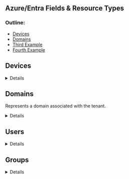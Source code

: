 ## Azure/Entra Fields & Resource Types

### Outline:
   * [Devices](#Devices)
   * [Domains](#Domains)
   * [Third Example](#third-example)
   * [Fourth Example](#fourth-examplehttpwwwfourthexamplecom)

## Devices
<details>

#### Properties
| **Property**                      | **Type**                         | **Description**                                                                                                                                                                                                                                                                                                                                                                                                                                                 |
| --------------------------------- | -------------------------------- | --------------------------------------------------------------------------------------------------------------------------------------------------------------------------------------------------------------------------------------------------------------------------------------------------------------------------------------------------------------------------------------------------------------------------------------------------------------- |
| **accountEnabled**                | Boolean                          | true if the account is enabled; otherwise, false. Required. Default is true.  Supports $filter (eq, ne, not, in). Only callers with at least the Cloud Device Administrator role can set this property.                                                                                                                                                                                                                                                         |
| **alternativeSecurityIds**        | alternativeSecurityId collection | For internal use only. Not nullable. Supports $filter (eq, not, ge, le).                                                                                                                                                                                                                                                                                                                                                                                        |
| **approximateLastSignInDateTime** | DateTimeOffset                   | The timestamp type represents date and time information using ISO 8601 format and is always in UTC time. For example, midnight UTC on Jan 1, 2014 is 2014-01-01T00:00:00Z. Read-only. Supports$filter (eq, ne, not, ge, le, and eq on null values) and $orderby.                                                                                                                                                                                                |
| **complianceExpirationDateTime**  | DateTimeOffset                   | The timestamp when the device is no longer deemed compliant. The timestamp type represents date and time information using ISO 8601 format and is always in UTC time. For example, midnight UTC on Jan 1, 2014 is 2014-01-01T00:00:00Z. Read-only.                                                                                                                                                                                                              |
| **deviceCategory**                | String                           | User-defined property set by Intune to automatically add devices to groups and simplify managing devices.                                                                                                                                                                                                                                                                                                                                                       |
| **deviceId**                      | String                           | Unique identifier set by Azure Device Registration Service at the time of registration. This alternate key can be used to reference the device object. Supports $filter (eq, ne, not, startsWith).                                                                                                                                                                                                                                                              |
| **deviceMetadata**                | String                           | For internal use only. Set to null.                                                                                                                                                                                                                                                                                                                                                                                                                             |
| **deviceOwnership**               | String                           | Ownership of the device. Intune sets this property. Possible values are: unknown, company, personal.                                                                                                                                                                                                                                                                                                                                                            |
| **deviceVersion**                 | Int32                            | For internal use only.                                                                                                                                                                                                                                                                                                                                                                                                                                          |
| **displayName**                   | String                           | The display name for the device. Maximum length is 256 characters. Required. Supports$filter (eq, ne, not, ge, le, in, startsWith, and eq on null values), $search, and $orderby.                                                                                                                                                                                                                                                                               |
| **enrollmentProfileName**         | String                           | Enrollment profile applied to the device. For example, Apple Device Enrollment Profile, Device enrollment - Corporate device identifiers, or Windows Autopilot profile name. This property is set by Intune.                                                                                                                                                                                                                                                    |
| **enrollmentType**                | String                           | Enrollment type of the device. Intune sets this property. Possible values are: unknown, userEnrollment, deviceEnrollmentManager, appleBulkWithUser, appleBulkWithoutUser, windowsAzureADJoin, windowsBulkUserless, windowsAutoEnrollment, windowsBulkAzureDomainJoin, windowsCoManagement, windowsAzureADJoinUsingDeviceAuth,appleUserEnrollment, appleUserEnrollmentWithServiceAccount. NOTE: This property might return other values apart from those listed. |
| **extensionAttributes**           | onPremisesExtensionAttributes    | Contains extension attributes 1-15 for the device. The individual extension attributes aren't selectable. These properties are mastered in the cloud and can be set during creation or update of a device object in Microsoft Entra ID. Supports $filter (eq, not, startsWith, and eq on null values).                                                                                                                                                          |
| **id**                            | String                           | The unique identifier for the device. Inherited from directoryObject. Key, Not nullable. Read-only. Supports $filter (eq, ne, not, in).                                                                                                                                                                                                                                                                                                                         |
| **isCompliant**                   | Boolean                          | true if the device complies with Mobile Device Management (MDM) policies; otherwise, false. Read-only. This can only be updated by Intune for any device OS type or by an approved MDM app for Windows OS devices. Supports $filter (eq, ne, not).                                                                                                                                                                                                              |
| **isManaged**                     | Boolean                          | true if the device is managed by a Mobile Device Management (MDM) app; otherwise, false. This can only be updated by Intune for any device OS type or by an approved MDM app for Windows OS devices. Supports $filter (eq, ne, not).                                                                                                                                                                                                                            |
| **isManagementRestricted**        | Boolean                          | Indicates whether the device is a member of a restricted management administrative unit. If not set, the default value is null and the default behavior is false. Read-only.  To manage a device that's a member of a restricted management administrative unit, the administrator or calling app must be assigned a Microsoft Entra role at the scope of the restricted management administrative unit. Returned only on $select.                              |
| **isRooted**                      | Boolean                          | true if the device is rooted or jail-broken. This property can only be updated by Intune.                                                                                                                                                                                                                                                                                                                                                                       |
| **managementType**                | String                           | The management channel of the device. This property is set by Intune. Possible values are: eas, mdm, easMdm, intuneClient, easIntuneClient, configurationManagerClient, configurationManagerClientMdm, configurationManagerClientMdmEas, unknown, jamf, googleCloudDevicePolicyController.                                                                                                                                                                      |
| **manufacturer**                  | String                           | Manufacturer of the device. Read-only.                                                                                                                                                                                                                                                                                                                                                                                                                          |
| **mdmAppId**                      | String                           | Application identifier used to register device into MDM. Read-only. Supports $filter (eq, ne, not, startsWith).                                                                                                                                                                                                                                                                                                                                                 |
| **model**                         | String                           | Model of the device. Read-only.                                                                                                                                                                                                                                                                                                                                                                                                                                 |
| **onPremisesLastSyncDateTime**    | DateTimeOffset                   | The last time at which the object was synced with the on-premises directory. The Timestamp type represents date and time information using ISO 8601 format and is always in UTC time. For example, midnight UTC on Jan 1, 2014 is 2014-01-01T00:00:00Z Read-only. Supports $filter (eq, ne, not, ge, le, in).                                                                                                                                                   |
| **onPremisesSecurityIdentifier**  | String                           | The on-premises security identifier (SID) for the user who was synchronized from on-premises to the cloud. Read-only. Returned only on$select. Supports $filter (eq).                                                                                                                                                                                                                                                                                           |
| **onPremisesSyncEnabled**         | Boolean                          | true if this object is synced from an on-premises directory; false if this object was originally synced from an on-premises directory but is no longer synced; null if this object has never been synced from an on-premises directory (default). Read-only. Supports $filter (eq, ne, not, in, and eq on null values).                                                                                                                                         |
| **operatingSystem**               | String                           | The type of operating system on the device. Required. Supports $filter (eq, ne, not, ge, le, startsWith, and eq on null values).                                                                                                                                                                                                                                                                                                                                |
| **operatingSystemVersion**        | String                           | The version of the operating system on the device. Required. Supports $filter (eq, ne, not, ge, le, startsWith, and eq on null values).                                                                                                                                                                                                                                                                                                                         |
| **physicalIds**                   | String collection                | For internal use only. Not nullable. Supports$filter (eq, not, ge, le, startsWith,/$count eq 0, /$count ne 0).                                                                                                                                                                                                                                                                                                                                                  |
| **profileType**                   | deviceProfileType                | The profile type of the device. Possible values: RegisteredDevice (default), SecureVM, Printer, Shared, IoT.                                                                                                                                                                                                                                                                                                                                                    |
| **registrationDateTime**          | DateTimeOffset                   | Date and time of when the device was registered. The timestamp type represents date and time information using ISO 8601 format and is always in UTC time. For example, midnight UTC on Jan 1, 2014 is 2014-01-01T00:00:00Z. Read-only.                                                                                                                                                                                                                          |
| **systemLabels**                  | String collection                | List of labels applied to the device by the system. Supports$filter (/$count eq 0, /$count ne 0).                                                                                                                                                                                                                                                                                                                                                               |
| **trustType**                     | String                           | Type of trust for the joined device. Read-only. Possible values:  Workplace (indicates bring your own personal devices), AzureAd (Cloud-only joined devices), ServerAd (on-premises domain joined devices joined to Microsoft Entra ID). For more information, see Introduction to device management in Microsoft Entra ID. Supports $filter (eq, ne, not, in).                                                                                                 |

#### Relationships

| Relationship       | Type                       | Description                                                                                                                                                                                                                                 |
| ------------------ | -------------------------- | ------------------------------------------------------------------------------------------------------------------------------------------------------------------------------------------------------------------------------------------- |
| extensions         | extension collection       | The collection of open extensions defined for the device. Read-only. Nullable.                                                                                                                                                              |
| memberOf           | directoryObject collection | Groups and administrative units that this device is a member of. Read-only. Nullable. Supports $expand.                                                                                                                                     |
| registeredOwners   | directoryObject collection | The user that cloud joined the device or registered their personal device. The registered owner is set at the time of registration. Read-only. Nullable. Supports $expand.                                                                  |
| registeredUsers    | directoryObject collection | Collection of registered users of the device. For cloud joined devices and registered personal devices, registered users are set to the same value as registered owners at the time of registration. Read-only. Nullable. Supports $expand. |
| transitiveMemberOf | directoryObject collection | Groups and administrative units that the device is a member of. This operation is transitive. Supports $expand.                                                                                                                             |

#### API Response Schema

```json
{
  "accountEnabled": "Boolean",
  "alternativeSecurityIds": [{"@odata.type": "microsoft.graph.alternativeSecurityId"}],
  "approximateLastSignInDateTime": "String (timestamp)",
  "complianceExpirationDateTime": "String (timestamp)",
  "deviceCategory": "String",
  "deviceId": "String",
  "deviceMetadata": "String",
  "deviceOwnership": "String",
  "deviceVersion": "Int32",
  "displayName": "String",
  "enrollmentProfileName": "String",
  "enrollmentType": "String",
  "extensionAttributes": {"@odata.type": "microsoft.graph.onPremisesExtensionAttributes"},
  "id": "String (identifier)",
  "isCompliant": "Boolean",
  "isManaged": "Boolean",
  "isManagementRestricted": "Boolean",
  "isRooted": "Boolean",
  "managementType": "String",
  "manufacturer": "String",
  "mdmAppId": "String",
  "model": "String",
  "onPremisesLastSyncDateTime": "String (timestamp)",
  "onPremisesSecurityIdentifier": "String",
  "onPremisesSyncEnabled": "Boolean",
  "operatingSystem": "String",
  "operatingSystemVersion": "String",
  "physicalIds": ["String"],
  "profileType": "String",
  "registrationDateTime": "String (timestamp)",
  "systemLabels": ["String"],
  "trustType": "String"
}
```

#### Sources:
    - https://learn.microsoft.com/vi-vn/graph/api/resources/device?view=graph-rest-1.0

</details>

## Domains

Represents a domain associated with the tenant.
<details>

#### Properties

| Property                         | Type              | Description                                                                                                                                                                                                                                                                                                                                                                                                                                                                                                                     |
|----------------------------------|-------------------|---------------------------------------------------------------------------------------------------------------------------------------------------------------------------------------------------------------------------------------------------------------------------------------------------------------------------------------------------------------------------------------------------------------------------------------------------------------------------------------------------------------------------------|
| Authentic Type                   | String            | Indicates the configured authentication type for the domain. The value is either  Managedor Federated.  Managedindicates a cloud managed domain where Microsoft Entra ID performs user authentication.  FederatedAuthenticity is federated with an identity provider such as the tenant's on-premises Active Directory Department via Active Directory Federation Services. Not nullable.  To update this property in delegated scenarios, the caller app must be assigned the Directory.AccessAsuser.All delegated permission. |
| availabilityStatus               | String            | This property is always  nullExcept when the verification action is used. When the verification action is used, a domain entity is returned in the response. The availabilityStatus property of the domain entity in the response is either  AvailableImmediatelyor EmailVerifiedDomainTakeoverScheduled.                                                                                                                                                                                                                       |
| id                               | String            | The full qualified name of the domain. Key, immutable, not nullable, unique.                                                                                                                                                                                                                                                                                                                                                                                                                                                    |
| isAdminManaged                   | Boolean           | The value of the property is  falseif the DNS record management of the domain is delegated to Microsoft 365. Otherwise, the value is true. Not nullable                                                                                                                                                                                                                                                                                                                                                                         |
| Isdefault                        | Boolean           |  trueIf this is the default domain that is used for user creation. There's only one default domain per company. Not nullable.                                                                                                                                                                                                                                                                                                                                                                                                   |
| IsInitial                        | Boolean           |  trueif this is the initial domain created by Microsoft Online Services (contoso.com). There's only one initial domain per company. Not nullable                                                                                                                                                                                                                                                                                                                                                                                |
| IsRoot                           | Boolean           |  trueIf the domain is a verified root domain. Otherwise,  falseif the domain is a subdomain or unverified. Not nullable.                                                                                                                                                                                                                                                                                                                                                                                                        |
| IsVerified                       | Boolean           |  trueIf the domain completed domain ownership verification. Not nullable.                                                                                                                                                                                                                                                                                                                                                                                                                                                       |
| passwordNotificationWindowInDays | Int32             | Specify the number of days before a user receives notification that their passwords expires. If the property is not set, a default value of 14 days is used.                                                                                                                                                                                                                                                                                                                                                                    |
| passwordValidityPeridedDays      | Int32             | Specifies the length of time that a password is valid before it must be changed. If the property isn't set, a default value of 90 days is used.                                                                                                                                                                                                                                                                                                                                                                                 |
| State                            | DomainState       | Status of asynchronous operations scheduled for the domain.                                                                                                                                                                                                                                                                                                                                                                                                                                                                     |
| SupportServices                  | String collection | The capabilities assigned to the domain. Can include 0,  1or more of the following values: Email, Sharepoint, EmailInternalRelayOnly, OfficeCommunicationsOnline, SharePointDefaultDomain, FullRedelegation, SharePointPublic, OrgIdAuthentication, Yammer, Intune. The values that you can add or remove using the API include: Email, OfficeCommunicationsOnline, Yammer. Not nullable.                                                                                                                                       |

#### Relationships

| Property                         | Type              | Description                                                                                                                                                                                                                                                                                                                                                                                                                                                                                                                     |
|----------------------------------|-------------------|---------------------------------------------------------------------------------------------------------------------------------------------------------------------------------------------------------------------------------------------------------------------------------------------------------------------------------------------------------------------------------------------------------------------------------------------------------------------------------------------------------------------------------|
| Authentic Type                   | String            | Indicates the configured authentication type for the domain. The value is either  Managedor Federated.  Managedindicates a cloud managed domain where Microsoft Entra ID performs user authentication.  FederatedAuthenticity is federated with an identity provider such as the tenant's on-premises Active Directory Department via Active Directory Federation Services. Not nullable.  To update this property in delegated scenarios, the caller app must be assigned the Directory.AccessAsuser.All delegated permission. |
| availabilityStatus               | String            | This property is always  nullExcept when the verification action is used. When the verification action is used, a domain entity is returned in the response. The availabilityStatus property of the domain entity in the response is either  AvailableImmediatelyor EmailVerifiedDomainTakeoverScheduled.                                                                                                                                                                                                                       |
| id                               | String            | The full qualified name of the domain. Key, immutable, not nullable, unique.                                                                                                                                                                                                                                                                                                                                                                                                                                                    |
| isAdminManaged                   | Boolean           | The value of the property is  falseif the DNS record management of the domain is delegated to Microsoft 365. Otherwise, the value is true. Not nullable                                                                                                                                                                                                                                                                                                                                                                         |
| Isdefault                        | Boolean           |  trueIf this is the default domain that is used for user creation. There's only one default domain per company. Not nullable.                                                                                                                                                                                                                                                                                                                                                                                                   |
| IsInitial                        | Boolean           |  trueif this is the initial domain created by Microsoft Online Services (contoso.com). There's only one initial domain per company. Not nullable                                                                                                                                                                                                                                                                                                                                                                                |
| IsRoot                           | Boolean           |  trueIf the domain is a verified root domain. Otherwise,  falseif the domain is a subdomain or unverified. Not nullable.                                                                                                                                                                                                                                                                                                                                                                                                        |
| IsVerified                       | Boolean           |  trueIf the domain completed domain ownership verification. Not nullable.                                                                                                                                                                                                                                                                                                                                                                                                                                                       |
| passwordNotificationWindowInDays | Int32             | Specify the number of days before a user receives notification that their passwords expires. If the property is not set, a default value of 14 days is used.                                                                                                                                                                                                                                                                                                                                                                    |
| passwordValidityPeridedDays      | Int32             | Specifies the length of time that a password is valid before it must be changed. If the property isn't set, a default value of 90 days is used.                                                                                                                                                                                                                                                                                                                                                                                 |
| State                            | DomainState       | Status of asynchronous operations scheduled for the domain.                                                                                                                                                                                                                                                                                                                                                                                                                                                                     |
| SupportServices                  | String collection | The capabilities assigned to the domain. Can include 0,  1or more of the following values: Email, Sharepoint, EmailInternalRelayOnly, OfficeCommunicationsOnline, SharePointDefaultDomain, FullRedelegation, SharePointPublic, OrgIdAuthentication, Yammer, Intune. The values that you can add or remove using the API include: Email, OfficeCommunicationsOnline, Yammer. Not nullable.                                                                                                                                       |

#### API Response Schema

```json
{
  "authenticationType": "String",
  "availabilityStatus": "String",
  "id": "String (identifier)",
  "isAdminManaged": true,
  "isDefault": true,
  "isInitial": true,
  "isRoot": true,
  "isVerified": true,
  "passwordNotificationWindowInDays": 14,
  "passwordValidityPeriodInDays": 90,
  "state": {"@odata.type": "microsoft.graph.domainState"},
  "supportedServices": ["String"]
}
```
#### Sources:
- https://learn.microsoft.com/vi-vn/graph/api/resources/domain?view=graph-rest-1.0
</details>

## Users

<details>

### Properties

**_NOTE: This is for the beta endpoint_**

| Property                         | Type              | Description                                                                                                                                                                                                                                                                                                                                                                                                                                                                                                                     |
|----------------------------------|-------------------|---------------------------------------------------------------------------------------------------------------------------------------------------------------------------------------------------------------------------------------------------------------------------------------------------------------------------------------------------------------------------------------------------------------------------------------------------------------------------------------------------------------------------------|
| Authentic Type                   | String            | Indicates the configured authentication type for the domain. The value is either  Managedor Federated.  Managedindicates a cloud managed domain where Microsoft Entra ID performs user authentication.  FederatedAuthenticity is federated with an identity provider such as the tenant's on-premises Active Directory Department via Active Directory Federation Services. Not nullable.  To update this property in delegated scenarios, the caller app must be assigned the Directory.AccessAsuser.All delegated permission. |
| availabilityStatus               | String            | This property is always  nullExcept when the verification action is used. When the verification action is used, a domain entity is returned in the response. The availabilityStatus property of the domain entity in the response is either  AvailableImmediatelyor EmailVerifiedDomainTakeoverScheduled.                                                                                                                                                                                                                       |
| id                               | String            | The full qualified name of the domain. Key, immutable, not nullable, unique.                                                                                                                                                                                                                                                                                                                                                                                                                                                    |
| isAdminManaged                   | Boolean           | The value of the property is  falseif the DNS record management of the domain is delegated to Microsoft 365. Otherwise, the value is true. Not nullable                                                                                                                                                                                                                                                                                                                                                                         |
| Isdefault                        | Boolean           |  trueIf this is the default domain that is used for user creation. There's only one default domain per company. Not nullable.                                                                                                                                                                                                                                                                                                                                                                                                   |
| IsInitial                        | Boolean           |  trueif this is the initial domain created by Microsoft Online Services (contoso.com). There's only one initial domain per company. Not nullable                                                                                                                                                                                                                                                                                                                                                                                |
| IsRoot                           | Boolean           |  trueIf the domain is a verified root domain. Otherwise,  falseif the domain is a subdomain or unverified. Not nullable.                                                                                                                                                                                                                                                                                                                                                                                                        |
| IsVerified                       | Boolean           |  trueIf the domain completed domain ownership verification. Not nullable.                                                                                                                                                                                                                                                                                                                                                                                                                                                       |
| passwordNotificationWindowInDays | Int32             | Specify the number of days before a user receives notification that their passwords expires. If the property is not set, a default value of 14 days is used.                                                                                                                                                                                                                                                                                                                                                                    |
| passwordValidityPeridedDays      | Int32             | Specifies the length of time that a password is valid before it must be changed. If the property isn't set, a default value of 90 days is used.                                                                                                                                                                                                                                                                                                                                                                                 |
| State                            | DomainState       | Status of asynchronous operations scheduled for the domain.                                                                                                                                                                                                                                                                                                                                                                                                                                                                     |
| SupportServices                  | String collection | The capabilities assigned to the domain. Can include 0,  1or more of the following values: Email, Sharepoint, EmailInternalRelayOnly, OfficeCommunicationsOnline, SharePointDefaultDomain, FullRedelegation, SharePointPublic, OrgIdAuthentication, Yammer, Intune. The values that you can add or remove using the API include: Email, OfficeCommunicationsOnline, Yammer. Not nullable.                                                                                                                                       |

### Relationships

| Property                         | Type              | Description                                                                                                                                                                                                                                                                                                                                                                                                                                                                                                                     |
|----------------------------------|-------------------|---------------------------------------------------------------------------------------------------------------------------------------------------------------------------------------------------------------------------------------------------------------------------------------------------------------------------------------------------------------------------------------------------------------------------------------------------------------------------------------------------------------------------------|
| Authentic Type                   | String            | Indicates the configured authentication type for the domain. The value is either  Managedor Federated.  Managedindicates a cloud managed domain where Microsoft Entra ID performs user authentication.  FederatedAuthenticity is federated with an identity provider such as the tenant's on-premises Active Directory Department via Active Directory Federation Services. Not nullable.  To update this property in delegated scenarios, the caller app must be assigned the Directory.AccessAsuser.All delegated permission. |
| availabilityStatus               | String            | This property is always  nullExcept when the verification action is used. When the verification action is used, a domain entity is returned in the response. The availabilityStatus property of the domain entity in the response is either  AvailableImmediatelyor EmailVerifiedDomainTakeoverScheduled.                                                                                                                                                                                                                       |
| id                               | String            | The full qualified name of the domain. Key, immutable, not nullable, unique.                                                                                                                                                                                                                                                                                                                                                                                                                                                    |
| isAdminManaged                   | Boolean           | The value of the property is  falseif the DNS record management of the domain is delegated to Microsoft 365. Otherwise, the value is true. Not nullable                                                                                                                                                                                                                                                                                                                                                                         |
| Isdefault                        | Boolean           |  trueIf this is the default domain that is used for user creation. There's only one default domain per company. Not nullable.                                                                                                                                                                                                                                                                                                                                                                                                   |
| IsInitial                        | Boolean           |  trueif this is the initial domain created by Microsoft Online Services (contoso.com). There's only one initial domain per company. Not nullable                                                                                                                                                                                                                                                                                                                                                                                |
| IsRoot                           | Boolean           |  trueIf the domain is a verified root domain. Otherwise,  falseif the domain is a subdomain or unverified. Not nullable.                                                                                                                                                                                                                                                                                                                                                                                                        |
| IsVerified                       | Boolean           |  trueIf the domain completed domain ownership verification. Not nullable.                                                                                                                                                                                                                                                                                                                                                                                                                                                       |
| passwordNotificationWindowInDays | Int32             | Specify the number of days before a user receives notification that their passwords expires. If the property is not set, a default value of 14 days is used.                                                                                                                                                                                                                                                                                                                                                                    |
| passwordValidityPeridedDays      | Int32             | Specifies the length of time that a password is valid before it must be changed. If the property isn't set, a default value of 90 days is used.                                                                                                                                                                                                                                                                                                                                                                                 |
| State                            | DomainState       | Status of asynchronous operations scheduled for the domain.                                                                                                                                                                                                                                                                                                                                                                                                                                                                     |
| SupportServices                  | String collection | The capabilities assigned to the domain. Can include 0,  1or more of the following values: Email, Sharepoint, EmailInternalRelayOnly, OfficeCommunicationsOnline, SharePointDefaultDomain, FullRedelegation, SharePointPublic, OrgIdAuthentication, Yammer, Intune. The values that you can add or remove using the API include: Email, OfficeCommunicationsOnline, Yammer. Not nullable.                                                                                                                                       |

### Sources:
- https://learn.microsoft.com/en-us/graph/api/resources/user?view=graph-rest-beta#relationships - beta
- https://learn.microsoft.com/en-us/graph/api/resources/user?view=graph-rest-1.0#relationships - non-beta

</details>

## Groups
<details>

| Property                         | Type              | Description                                                                                                                                                                                                                                                                                                                                                                                                                                                                                                                     |
|----------------------------------|-------------------|---------------------------------------------------------------------------------------------------------------------------------------------------------------------------------------------------------------------------------------------------------------------------------------------------------------------------------------------------------------------------------------------------------------------------------------------------------------------------------------------------------------------------------|
| Authentic Type                   | String            | Indicates the configured authentication type for the domain. The value is either  Managedor Federated.  Managedindicates a cloud managed domain where Microsoft Entra ID performs user authentication.  FederatedAuthenticity is federated with an identity provider such as the tenant's on-premises Active Directory Department via Active Directory Federation Services. Not nullable.  To update this property in delegated scenarios, the caller app must be assigned the Directory.AccessAsuser.All delegated permission. |
| availabilityStatus               | String            | This property is always  nullExcept when the verification action is used. When the verification action is used, a domain entity is returned in the response. The availabilityStatus property of the domain entity in the response is either  AvailableImmediatelyor EmailVerifiedDomainTakeoverScheduled.                                                                                                                                                                                                                       |
| id                               | String            | The full qualified name of the domain. Key, immutable, not nullable, unique.                                                                                                                                                                                                                                                                                                                                                                                                                                                    |
| isAdminManaged                   | Boolean           | The value of the property is  falseif the DNS record management of the domain is delegated to Microsoft 365. Otherwise, the value is true. Not nullable                                                                                                                                                                                                                                                                                                                                                                         |
| Isdefault                        | Boolean           |  trueIf this is the default domain that is used for user creation. There's only one default domain per company. Not nullable.                                                                                                                                                                                                                                                                                                                                                                                                   |
| IsInitial                        | Boolean           |  trueif this is the initial domain created by Microsoft Online Services (contoso.com). There's only one initial domain per company. Not nullable                                                                                                                                                                                                                                                                                                                                                                                |
| IsRoot                           | Boolean           |  trueIf the domain is a verified root domain. Otherwise,  falseif the domain is a subdomain or unverified. Not nullable.                                                                                                                                                                                                                                                                                                                                                                                                        |
| IsVerified                       | Boolean           |  trueIf the domain completed domain ownership verification. Not nullable.                                                                                                                                                                                                                                                                                                                                                                                                                                                       |
| passwordNotificationWindowInDays | Int32             | Specify the number of days before a user receives notification that their passwords expires. If the property is not set, a default value of 14 days is used.                                                                                                                                                                                                                                                                                                                                                                    |
| passwordValidityPeridedDays      | Int32             | Specifies the length of time that a password is valid before it must be changed. If the property isn't set, a default value of 90 days is used.                                                                                                                                                                                                                                                                                                                                                                                 |
| State                            | DomainState       | Status of asynchronous operations scheduled for the domain.                                                                                                                                                                                                                                                                                                                                                                                                                                                                     |
| SupportServices                  | String collection | The capabilities assigned to the domain. Can include 0,  1or more of the following values: Email, Sharepoint, EmailInternalRelayOnly, OfficeCommunicationsOnline, SharePointDefaultDomain, FullRedelegation, SharePointPublic, OrgIdAuthentication, Yammer, Intune. The values that you can add or remove using the API include: Email, OfficeCommunicationsOnline, Yammer. Not nullable.                                                                                                                                       |

### Relationships

### Sources:
- https://learn.microsoft.com/en-us/graph/api/resources/group?view=graph-rest-beta#relationships

</details>






